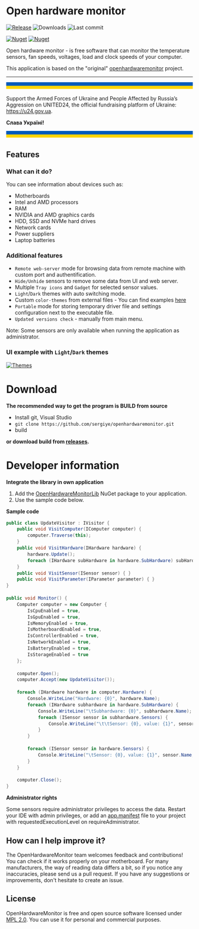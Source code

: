 # Open hardware monitor
[![Release](https://img.shields.io/github/v/release/sergiye/openhardwaremonitor?style=for-the-badge)](https://github.com/sergiye/openhardwaremonitor/releases/latest)
![Downloads](https://img.shields.io/github/downloads/sergiye/openhardwaremonitor/total?style=for-the-badge&color=ff4f42)
![Last commit](https://img.shields.io/github/last-commit/sergiye/openhardwaremonitor?style=for-the-badge&color=00AD00)

[![Nuget](https://img.shields.io/nuget/v/OpenHardwareMonitorLib?style=for-the-badge)](https://www.nuget.org/packages/OpenHardwareMonitorLib/) 
[![Nuget](https://img.shields.io/nuget/dt/OpenHardwareMonitorLib?label=nuget-downloads&style=for-the-badge)](https://www.nuget.org/packages/OpenHardwareMonitorLib/)

Open hardware monitor - is free software that can monitor the temperature sensors, fan speeds, voltages, load and clock speeds of your computer.

This application is based on the "original" [openhardwaremonitor](https://github.com/openhardwaremonitor/openhardwaremonitor) project.

----

[<img src="https://github.com/sergiye/hiberbeeTheme/raw/master/assets/ukraine_flag_bar.png" alt="UA"/>](https://u24.gov.ua)


Support the Armed Forces of Ukraine and People Affected by Russia’s Aggression on UNITED24, the official fundraising platform of Ukraine: https://u24.gov.ua.

**Слава Україні!**

[<img src="https://github.com/sergiye/hiberbeeTheme/raw/master/assets/ukraine_flag_bar.png" alt="UA"/>](https://u24.gov.ua)


## Features

### What can it do?

You can see information about devices such as:
 - Motherboards
 - Intel and AMD processors
 - RAM
 - NVIDIA and AMD graphics cards
 - HDD, SSD and NVMe hard drives
 - Network cards
 - Power suppliers
 - Laptop batteries

### Additional features

 - `Remote web-server` mode for browsing data from remote machine with custom port and authentification.
 - `Hide/Unhide` sensors to remove some data from UI and web server.
 - Multiple `Tray icons` and `Gadget` for selected sensor values.
 - `Light`/`Dark` themes with auto switching mode.
 - Custom `color-themes` from external files - You can find examples [here](https://github.com/sergiye/openhardwaremonitor/tree/dev/OpenHardwareMonitor/Resources/themes)
 - `Portable` mode for storing temporary driver file and settings configuration next to the executable file.
 - `Updated versions check` - manually from main menu.
 
 Note: Some sensors are only available when running the application as administrator.

### UI example with `Light`/`Dark` themes 

[<img src="https://github.com/sergiye/openhardwaremonitor/raw/master/themes.png" alt="Themes" width="300"/>](https://github.com/sergiye/openhardwaremonitor/releases)

# Download

**The recommended way to get the program is BUILD from source**
- Install git, Visual Studio
- `git clone https://github.com/sergiye/openhardwaremonitor.git`
- build

**or download build from [releases](https://github.com/sergiye/openhardwaremonitor/releases).**


# Developer information
**Integrate the library in own application**
1. Add the [OpenHardwareMonitorLib](https://www.nuget.org/packages/OpenHardwareMonitorLib/) NuGet package to your application.
2. Use the sample code below.


**Sample code**
```c#
public class UpdateVisitor : IVisitor {
    public void VisitComputer(IComputer computer) {
        computer.Traverse(this);
    }
    public void VisitHardware(IHardware hardware) {
        hardware.Update();
        foreach (IHardware subHardware in hardware.SubHardware) subHardware.Accept(this);
    }
    public void VisitSensor(ISensor sensor) { }
    public void VisitParameter(IParameter parameter) { }
}

public void Monitor() {
    Computer computer = new Computer {
        IsCpuEnabled = true,
        IsGpuEnabled = true,
        IsMemoryEnabled = true,
        IsMotherboardEnabled = true,
        IsControllerEnabled = true,
        IsNetworkEnabled = true,
        IsBatteryEnabled = true,
        IsStorageEnabled = true
    };

    computer.Open();
    computer.Accept(new UpdateVisitor());

    foreach (IHardware hardware in computer.Hardware) {
        Console.WriteLine("Hardware: {0}", hardware.Name);
        foreach (IHardware subhardware in hardware.SubHardware) {
            Console.WriteLine("\tSubhardware: {0}", subhardware.Name);
            foreach (ISensor sensor in subhardware.Sensors) {
                Console.WriteLine("\t\tSensor: {0}, value: {1}", sensor.Name, sensor.Value);
            }
        }

        foreach (ISensor sensor in hardware.Sensors) {
            Console.WriteLine("\tSensor: {0}, value: {1}", sensor.Name, sensor.Value);
        }
    }
    
    computer.Close();
}
```

**Administrator rights**

Some sensors require administrator privileges to access the data. Restart your IDE with admin privileges, or add an [app.manifest](https://learn.microsoft.com/en-us/windows/win32/sbscs/application-manifests) file to your project with requestedExecutionLevel on requireAdministrator.


## How can I help improve it?
The OpenHardwareMonitor team welcomes feedback and contributions!<br/>
You can check if it works properly on your motherboard. For many manufacturers, the way of reading data differs a bit, so if you notice any inaccuracies, please send us a pull request. If you have any suggestions or improvements, don't hesitate to create an issue.

## License

OpenHardwareMonitor is free and open source software licensed under [MPL 2.0](https://www.mozilla.org/en-US/MPL/2.0/). You can use it for personal and commercial purposes.


